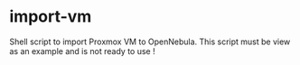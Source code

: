 # import-vm
Shell script to import Proxmox VM to OpenNebula.
This script must be view as an example and is not ready to use !
